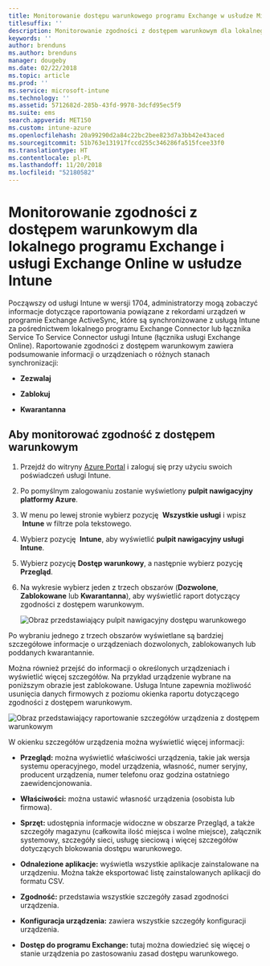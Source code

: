 ```yaml
---
title: Monitorowanie dostępu warunkowego programu Exchange w usłudze Microsoft Intune
titlesuffix: ''
description: Monitorowanie zgodności z dostępem warunkowym dla lokalnego programu Exchange i usługi Exchange Online za pośrednictwem witryny Azure Portal usługi Intune.
keywords: ''
author: brenduns
ms.author: brenduns
manager: dougeby
ms.date: 02/22/2018
ms.topic: article
ms.prod: ''
ms.service: microsoft-intune
ms.technology: ''
ms.assetid: 5712682d-285b-43fd-9978-3dcfd95ec5f9
ms.suite: ems
search.appverid: MET150
ms.custom: intune-azure
ms.openlocfilehash: 20a99290d2a84c22bc2bee823d7a3bb42e43aced
ms.sourcegitcommit: 51b763e131917fccd255c346286fa515fcee33f0
ms.translationtype: HT
ms.contentlocale: pl-PL
ms.lasthandoff: 11/20/2018
ms.locfileid: "52180582"
---
```

# <a name="monitor-conditional-access-compliance-for-on-premises-exchange-and-exchange-online-in-intune"></a>Monitorowanie zgodności z dostępem warunkowym dla lokalnego programu Exchange i usługi Exchange Online w usłudze Intune

Począwszy od usługi Intune w wersji 1704, administratorzy mogą zobaczyć informacje dotyczące raportowania powiązane z rekordami urządzeń w programie Exchange ActiveSync, które są synchronizowane z usługą Intune za pośrednictwem lokalnego programu Exchange Connector lub łącznika Service To Service Connector usługi Intune (łącznika usługi Exchange Online). Raportowanie zgodności z dostępem warunkowym zawiera podsumowanie informacji o urządzeniach o różnych stanach synchronizacji:

-   **Zezwalaj**

-   **Zablokuj**

-   **Kwarantanna**

## <a name="to-monitor-conditional-access-compliance"></a>Aby monitorować zgodność z dostępem warunkowym

1.  Przejdź do witryny [Azure Portal](https://portal.azure.com/) i zaloguj się przy użyciu swoich poświadczeń usługi Intune.

2.  Po pomyślnym zalogowaniu zostanie wyświetlony **pulpit nawigacyjny platformy Azure**.

3.  W menu po lewej stronie wybierz pozycję  **Wszystkie usługi** i wpisz  **Intune** w filtrze pola tekstowego.

4.  Wybierz pozycję  **Intune**, aby wyświetlić **pulpit nawigacyjny usługi Intune**.

5.  Wybierz pozycję **Dostęp warunkowy**, a następnie wybierz pozycję **Przegląd**.

6.  Na wykresie wybierz jeden z trzech obszarów (**Dozwolone**, **Zablokowane** lub **Kwarantanna**), aby wyświetlić raport dotyczący zgodności z dostępem warunkowym.

    ![Obraz przedstawiający pulpit nawigacyjny dostępu warunkowego](./media/CA-reporting-intune-1.png)

Po wybraniu jednego z trzech obszarów wyświetlane są bardziej szczegółowe informacje o urządzeniach dozwolonych, zablokowanych lub poddanych kwarantannie.

Można również przejść do informacji o określonych urządzeniach i wyświetlić więcej szczegółów. Na przykład urządzenie wybrane na poniższym obrazie jest zablokowane. Usługa Intune zapewnia możliwość usunięcia danych firmowych z poziomu okienka raportu dotyczącego zgodności z dostępem warunkowym.

![Obraz przedstawiający raportowanie szczegółów urządzenia z dostępem warunkowym](./media/CA-reporting-intune-3.png)

W okienku szczegółów urządzenia można wyświetlić więcej informacji:

-   **Przegląd:** można wyświetlić właściwości urządzenia, takie jak wersja systemu operacyjnego, model urządzenia, własność, numer seryjny, producent urządzenia, numer telefonu oraz godzina ostatniego zaewidencjonowania.

-   **Właściwości:** można ustawić własność urządzenia (osobista lub firmowa).

-   **Sprzęt:** udostępnia informacje widoczne w obszarze Przegląd, a także szczegóły magazynu (całkowita ilość miejsca i wolne miejsce), załącznik systemowy, szczegóły sieci, usługę sieciową i więcej szczegółów dotyczących blokowania dostępu warunkowego.

-   **Odnalezione aplikacje:** wyświetla wszystkie aplikacje zainstalowane na urządzeniu. Można także eksportować listę zainstalowanych aplikacji do formatu CSV.

-   **Zgodność:** przedstawia wszystkie szczegóły zasad zgodności urządzenia.

-   **Konfiguracja urządzenia:** zawiera wszystkie szczegóły konfiguracji urządzenia.

-   **Dostęp do programu Exchange:** tutaj można dowiedzieć się więcej o stanie urządzenia po zastosowaniu zasad dostępu warunkowego.
